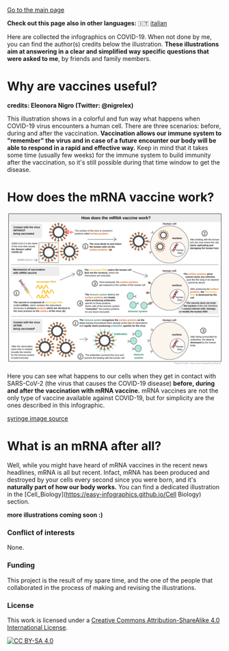 [Go to the main page](https://easy-infographics.github.io/)

**Check out this page also in other languages:** 🇮🇹  [italian](../it/)

Here are collected the infographics on COVID-19. When not done by me, you can find the author(s) credits below the illustration. 
**These illustrations aim at answering in a clear and simplified way specific questions that were asked to me**, by friends and family members. 

# Why are vaccines useful?

**credits: Eleonora Nigro (Twitter: @nigrelex)**

This illustration shows in a colorful and fun way what happens when COVID-19 virus encounters a human cell. There are three scenarios: before, during and after the vaccination.
**Vaccination allows our immune system to "remember" the virus and in case of a future encounter our body will be able to respond in a rapid and effective way.**
Keep in mind that it takes some time (usually few weeks) for the immune system to build immunity after the vaccination, so it's still possible during that time window to get the disease. 

# How does the mRNA vaccine work?

![How does the mRNA vaccine work - english evrsion](images/vaccine.svg)

Here you can see what happens to our cells when they get in contact with SARS-CoV-2 (the virus that causes the COVID-19 disease) **before, during and after the vaccination with mRNA vaccine.** 
mRNA vaccines are not the only type of vaccine available against COVID-19, but for simplicity are the ones described in this infographic.


[syringe image source](https://pixabay.com/users/janjf93-3084263/)

# What is an mRNA after all? 

Well, while you might have heard of mRNA vaccines in the recent news headlines, mRNA is all but recent. Infact, mRNA has been produced and destroyed by your cells every second since you were born, and it's **naturally part of how our body works.**
You can find a dedicated illustration in the [Cell_Biology](https://easy-infographics.github.io/Cell Biology) section. 

**more illustrations coming soon :)**

### Conflict of interests

None.

### Funding

This project is the result of my spare time, and the one of the people that collaborated in the process of making and revising the illustrations. 

### License
This work is licensed under a
[Creative Commons Attribution-ShareAlike 4.0 International License][cc-by-sa].

[![CC BY-SA 4.0][cc-by-sa-image]][cc-by-sa]

[cc-by-sa]: http://creativecommons.org/licenses/by-sa/4.0/
[cc-by-sa-image]: https://licensebuttons.net/l/by-sa/4.0/88x31.png
[cc-by-sa-shield]: https://img.shields.io/badge/License-CC%20BY--SA%204.0-lightgrey.svg
